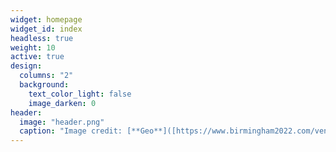 ```yaml
---
widget: homepage
widget_id: index
headless: true
weight: 10
active: true
design:
  columns: "2"
  background:
    text_color_light: false
    image_darken: 0
header:
  image: "header.png"
  caption: "Image credit: [**Geo**]([https://www.birmingham2022.com/venues/myton-fields])"
---
```

